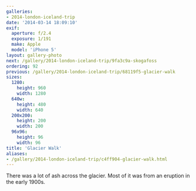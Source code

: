 ```yaml
---
galleries:
- 2014-london-iceland-trip
date: '2014-03-14 18:09:10'
exif:
  aperture: f/2.4
  exposure: 1/191
  make: Apple
  model: 'iPhone 5'
layout: gallery-photo
next: /gallery/2014-london-iceland-trip/9fa3c9a-skogafoss
ordering: 92
previous: /gallery/2014-london-iceland-trip/68119f5-glacier-walk
sizes:
  1280:
    height: 960
    width: 1280
  640w:
    height: 480
    width: 640
  200x200:
    height: 200
    width: 200
  96x96:
    height: 96
    width: 96
title: 'Glacier Walk'
aliases:
- /gallery/2014-london-iceland-trip/c4ff904-glacier-walk.html
---
```


There was a lot of ash across the glacier. Most of it was from an eruption in the early 1900s.
